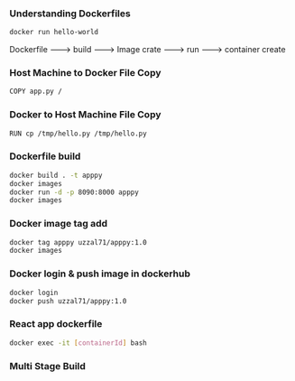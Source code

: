 ### Understanding Dockerfiles
```bash
docker run hello-world
```

Dockerfile ---> build ---> Image crate ---> run ---> container create

### Host Machine to Docker File Copy
```bash
COPY app.py /
```

### Docker to Host Machine File Copy
```bash
RUN cp /tmp/hello.py /tmp/hello.py
```

### Dockerfile build
```bash
docker build . -t apppy
docker images
docker run -d -p 8090:8000 apppy
docker images
```

### Docker image tag add
```bash
docker tag apppy uzzal71/apppy:1.0
docker images
```

### Docker login & push image in dockerhub
```bash
docker login
docker push uzzal71/apppy:1.0
```

### React app dockerfile
```bash
docker exec -it [containerId] bash
```

### Multi Stage Build